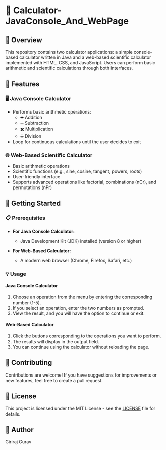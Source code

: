 # 📱 Calculator-JavaConsole_And_WebPage

## 🌟 Overview
This repository contains two calculator applications: a simple console-based calculator written in Java and a web-based scientific calculator implemented with HTML, CSS, and JavaScript. Users can perform basic arithmetic and scientific calculations through both interfaces.

## 🔧 Features

### 🖥️ Java Console Calculator
- Performs basic arithmetic operations:
  - ➕ Addition
  - ➖ Subtraction
  - ✖️ Multiplication
  - ➗ Division
- Loop for continuous calculations until the user decides to exit

### 🌐 Web-Based Scientific Calculator
- Basic arithmetic operations
- Scientific functions (e.g., sine, cosine, tangent, powers, roots)
- User-friendly interface
- Supports advanced operations like factorial, combinations (nCr), and permutations (nPr)

## 🚀 Getting Started

### 📋 Prerequisites
- **For Java Console Calculator:**
  - Java Development Kit (JDK) installed (version 8 or higher)
  
- **For Web-Based Calculator:**
  - A modern web browser (Chrome, Firefox, Safari, etc.)

### 💡 Usage

#### Java Console Calculator
1. Choose an operation from the menu by entering the corresponding number (1-5).
2. If you select an operation, enter the two numbers as prompted.
3. View the result, and you will have the option to continue or exit.

#### Web-Based Calculator
1. Click the buttons corresponding to the operations you want to perform.
2. The results will display in the output field.
3. You can continue using the calculator without reloading the page.

## 🤝 Contributing
Contributions are welcome! If you have suggestions for improvements or new features, feel free to create a pull request.

## 📜 License
This project is licensed under the MIT License - see the [LICENSE](LICENSE) file for details.

## 👤 Author
Giriraj Gurav
